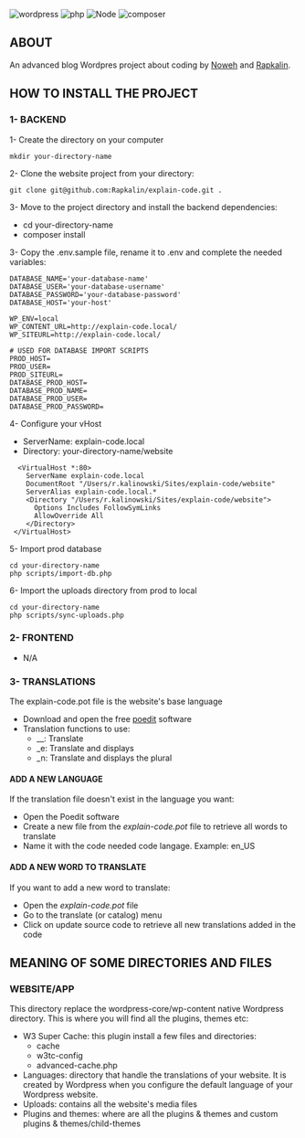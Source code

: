![wordpress](https://img.shields.io/badge/wordpress-v6.2-0678BE.svg?style=flat-square)
![php](https://img.shields.io/badge/PHP-v8.1-828cb7.svg?style=flat-square)
![Node](https://img.shields.io/badge/node-v18-644D31.svg?style=flat-square)
![composer](https://img.shields.io/badge/composer-v2-126E75.svg?style=flat-square)

## ABOUT
An advanced blog Wordpres project about coding by [Noweh](https://github.com/noweh/) and [Rapkalin](https://github.com/Rapkalin/).

## HOW TO INSTALL THE PROJECT

### 1- BACKEND

1- Create the directory on your computer
```
mkdir your-directory-name
```

2- Clone the website project from your directory:
```git
git clone git@github.com:Rapkalin/explain-code.git .
```

3- Move to the project directory and install the backend dependencies:
- cd your-directory-name
- composer install

3- Copy the .env.sample file, rename it to .env and complete the needed variables:
```
DATABASE_NAME='your-database-name'
DATABASE_USER='your-database-username'
DATABASE_PASSWORD='your-database-password'
DATABASE_HOST='your-host'

WP_ENV=local
WP_CONTENT_URL=http://explain-code.local/
WP_SITEURL=http://explain-code.local/

# USED FOR DATABASE IMPORT SCRIPTS
PROD_HOST=
PROD_USER=
PROD_SITEURL=
DATABASE_PROD_HOST=
DATABASE_PROD_NAME=
DATABASE_PROD_USER=
DATABASE_PROD_PASSWORD=
```

4- Configure your vHost
- ServerName: explain-code.local 
- Directory: your-directory-name/website
```
  <VirtualHost *:80>
    ServerName explain-code.local
    DocumentRoot "/Users/r.kalinowski/Sites/explain-code/website"
    ServerAlias explain-code.local.*
    <Directory "/Users/r.kalinowski/Sites/explain-code/website">
      Options Includes FollowSymLinks
      AllowOverride All
    </Directory>
 </VirtualHost>
```

5- Import prod database
```
cd your-directory-name
php scripts/import-db.php
```

6- Import the uploads directory from prod to local
```
cd your-directory-name
php scripts/sync-uploads.php
```

### 2- FRONTEND
- N/A

### 3- TRANSLATIONS
The explain-code.pot file is the website's base language 
- Download and open the free [poedit](https://poedit.net/) software
- Translation functions to use:
  - __: Translate
  - _e: Translate and displays
  - _n: Translate and displays the plural
  
#### ADD A NEW LANGUAGE
If the translation file doesn't exist in the language you want:
- Open the Poedit software
- Create a new file from the _explain-code.pot_ file to retrieve all words to translate
- Name it with the code needed code langage. Example: en_US

#### ADD A NEW WORD TO TRANSLATE
If you want to add a new word to translate:
- Open the _explain-code.pot_ file
- Go to the translate (or catalog) menu
- Click on update source code to retrieve all new translations added in the code

## MEANING OF SOME DIRECTORIES AND FILES

### WEBSITE/APP
This directory replace the wordpress-core/wp-content native Wordpress directory. 
This is where you will find all the plugins, themes etc:
- W3 Super Cache: this plugin install a few files and directories:
  - cache
  - w3tc-config
  - advanced-cache.php
- Languages: directory that handle the translations of your website. It is created by Wordpress when you configure the default language of your Wordpress website.
- Uploads: contains all the website's media files
- Plugins and themes: where are all the plugins & themes and custom plugins & themes/child-themes